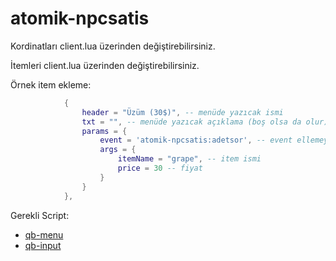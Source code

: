 # atomik-npcsatis

Kordinatları client.lua üzerinden değiştirebilirsiniz.

İtemleri client.lua üzerinden değiştirebilirsiniz.

Örnek item ekleme:

```lua
            {
                header = "Üzüm (30$)", -- menüde yazıcak ismi
                txt = "", -- menüde yazıcak açıklama (boş olsa da olur)
                params = {
                    event = 'atomik-npcsatis:adetsor', -- event ellemeyin
                    args = {
                        itemName = "grape", -- item ismi
                        price = 30 -- fiyat
                    }
                }
            },
```

Gerekli Script:

- [qb-menu](https://github.com/qbcore-framework/qb-menu)
- [qb-input](https://github.com/qbcore-framework/qb-input)
